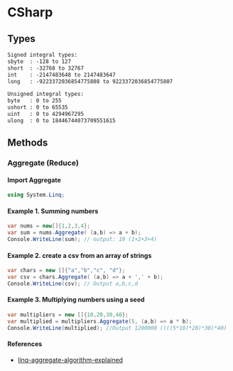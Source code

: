 # CSharp

## Types

```txt
Signed integral types:
sbyte  : -128 to 127
short  : -32768 to 32767
int    : -2147483648 to 2147483647
long   : -9223372036854775808 to 9223372036854775807

Unsigned integral types:
byte   : 0 to 255
ushort : 0 to 65535
uint   : 0 to 4294967295
ulong  : 0 to 18446744073709551615
```

## Methods

### Aggregate (Reduce)

#### Import Aggregate

```c#
using System.Linq;
```

#### Example 1. Summing numbers

```c#
var nums = new[]{1,2,3,4};
var sum = nums.Aggregate( (a,b) => a + b);
Console.WriteLine(sum); // output: 10 (1+2+3+4)
```

#### Example 2. create a csv from an array of strings

```c#
var chars = new []{"a","b","c", "d"};
var csv = chars.Aggregate( (a,b) => a + ',' + b);
Console.WriteLine(csv); // Output a,b,c,d
```

#### Example 3. Multiplying numbers using a seed

```c#
var multipliers = new []{10,20,30,40};
var multiplied = multipliers.Aggregate(5, (a,b) => a * b);
Console.WriteLine(multiplied); //Output 1200000 ((((5*10)*20)*30)*40)
```

#### References

- [linq-aggregate-algorithm-explained](https://stackoverflow.com/questions/7105505/linq-aggregate-algorithm-explained)

